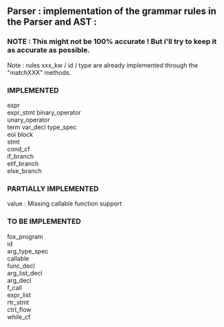 ## Parser : implementation of the grammar rules in the Parser and AST :
### NOTE : This might not be 100% accurate ! But i'll try to keep it as accurate as possible.

Note : rules  xxx_kw   / id   / type    are already implemented through the "matchXXX" methods.

### IMPLEMENTED
 expr   
 expr_stmt
 binary_operator   
 unary_operator   
 term
 var_decl
 type_spec   
 eoi
 block   
 stmt   
 cond_cf   
 if_branch   
 elif_branch   
 else_branch   

### PARTIALLY IMPLEMENTED
 value		: Missing  callable function support

### TO BE IMPLEMENTED   
 fox_program   
 id   
 arg_type_spec   
 callable   
 func_decl   
 arg_list_decl   
 arg_decl   
 f_call   
 expr_list   
 rtr_stmt   
 ctrl_flow   
 while_cf   
